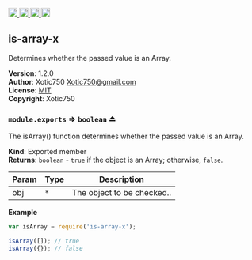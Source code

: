 <a href="https://travis-ci.org/Xotic750/is-array-x"
   title="Travis status">
<img
   src="https://travis-ci.org/Xotic750/is-array-x.svg?branch=master"
   alt="Travis status" height="18"/>
</a>
<a href="https://david-dm.org/Xotic750/is-array-x"
   title="Dependency status">
<img src="https://david-dm.org/Xotic750/is-array-x.svg"
   alt="Dependency status" height="18"/>
</a>
<a href="https://david-dm.org/Xotic750/is-array-x#info=devDependencies"
   title="devDependency status">
<img src="https://david-dm.org/Xotic750/is-array-x/dev-status.svg"
   alt="devDependency status" height="18"/>
</a>
<a href="https://badge.fury.io/js/is-array-x" title="npm version">
<img src="https://badge.fury.io/js/is-array-x.svg"
   alt="npm version" height="18"/>
</a>
<a name="module_is-array-x"></a>

## is-array-x
Determines whether the passed value is an Array.

**Version**: 1.2.0  
**Author**: Xotic750 <Xotic750@gmail.com>  
**License**: [MIT](&lt;https://opensource.org/licenses/MIT&gt;)  
**Copyright**: Xotic750  
<a name="exp_module_is-array-x--module.exports"></a>

### `module.exports` ⇒ <code>boolean</code> ⏏
The isArray() function determines whether the passed value is an Array.

**Kind**: Exported member  
**Returns**: <code>boolean</code> - `true` if the object is an Array; otherwise, `false`.  

| Param | Type | Description |
| --- | --- | --- |
| obj | <code>\*</code> | The object to be checked.. |

**Example**  
```js
var isArray = require('is-array-x');

isArray([]); // true
isArray({}); // false
```

